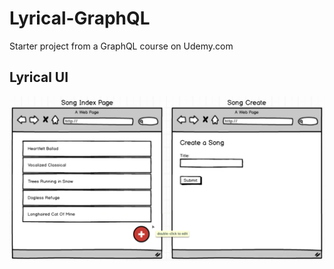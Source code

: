 # Lyrical-GraphQL
Starter project from a GraphQL course on Udemy.com

## Lyrical UI

![](notes/lyrical-ui.png)

